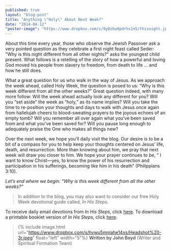 ```yaml
---
published: true
layout: "blog-post"
title: "Anything \"Holy\" About Next Week?"
date: "2014-04-12"
"poster-image": "https://www.dropbox.com/s/9y0zbu8pdrhs1n5/thisnight.jpg"
---
```


About this time every year, those who observe the Jewish Passover ask a very pointed question as they celebrate a first night feast called Seder: "Why is this night different from all other nights?” asks the youngest child present.  What follows is a retelling of the story of how a powerful and loving God moved his people from slavery to freedom, from death to life … and how he still does.

What a great question for us who walk in the way of Jesus.  As we approach the week ahead, called Holy Week, the question is posed to us: “Why is this week different from all the other weeks?”  Great question indeed, with many more follow:  Will the week ahead actually look any different for you?  Will you “set aside” the week as “holy,” as its name implies?  Will you take the time to re-position your thoughts and days to walk with Jesus once again from hallelujah cheers to blood-sweating prayers to the joyous echoes of an empty tomb?   Will you remember all over again what you’ve been saved from and what you’ve been saved for?  Will you pause long enough to adequately praise the One who makes all things new?

Over the next week, we hope you’ll daily visit the blog.  Our desire is to be a bit of a compass for you to help keep your thoughts centered on Jesus’ life, death, and resurrection.  More than knowing about him, we pray that next week will draw you closer to him.  We hope your prayer continues to be, “ I want to know Christ—yes, to know the power of his resurrection and participation in his sufferings, becoming like him in his death” (Philippians 3:10).

*Let’s end where we begin: “Why is this week different from all the other weeks?”*  

>In addition to the blog, you may also want to consider our free Holy Week devotional guide called, *In His Steps*.  

To receive daily email devotions from *In His Steps*, click <a href="https://interland3.donorperfect.net/weblink/weblink.aspx?name=kbm&id=39" target="_blank">here</a>.
To download a printable booklet version of *In His Steps*, click <a href="http://www.kbm.org/fuel/holy-week-guide/" target="_blank">here</a>.

>{% include image.html url="https://www.dropbox.com/s/hvwu5mniahe14xs/Headshot%20-3r.jpeg" float="left" width="5"%} **Written by John Boyd**  (Writer and Spiritual Formation Team)